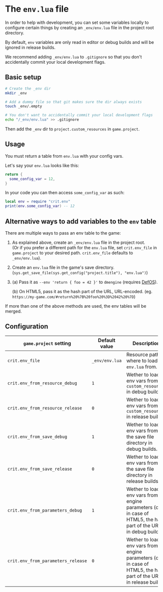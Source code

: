 # The `env.lua` file

In order to help with development, you can set some variables locally to
configure certain things by creating an `_env/env.lua` file in the project root directory.

By default, `env` variables are only read in editor or debug builds and will be
ignored in release builds.

We recommend adding `_env/env.lua` to `.gitignore` so that you don't accidentally
commit your local development flags.

## Basic setup

```bash
# Create the _env dir
mkdir _env

# Add a dummy file so that git makes sure the dir always exists
touch _env/.empty  

# You don't want to accidentally commit your local development flags
echo "/_env/env.lua" >> .gitignore
```

Then add the `_env` dir to `project.custom_resources` in `game.project`.

## Usage

You must return a table from `env.lua` with your config vars.

Let's say your `env.lua` looks like this:

```lua
return {
  some_config_var = 12,
}
```

In your code you can then access `some_config_var` as such:

```lua
local env = require "crit.env"
print(env.some_config_var) -- 12
```

## Alternative ways to add variables to the `env` table

There are multiple ways to pass an env table to the game:

1. As explained above, create an `_env/env.lua` file in the project root.  
  (Or if you prefer a different path for the `env.lua` file, set `crit.env_file` in `game.project` to your desired path. `crit.env_file` defaults to `_env/env.lua`).

2. Create an `env.lua` file in the game's save directory.
(`sys.get_save_file(sys.get_config("project.title"), "env.lua")`)

3. (a) Pass it as `--env 'return { foo = 42 }'` to `dmengine` (requires [DefOS]).

    (b) On HTML5, pass it as the hash part of the URL, URL-encoded. (eg. `https://my-game.com/#return%20%7B%20foo%20%3D%2042%20%7D`)

[DefOS]: https://github.com/subsoap/defos

If more than one of the above methods are used, the env tables will be merged.

## Configuration

|`game.project` setting|Default value|Description|
|-|-|-|
|`crit.env_file`|`_env/env.lua`|Resource path where to load `env.lua` from.|
|`crit.env_from_resource_debug`|`1`|Wether to load env vars from `custom_resources` in debug builds.|
|`crit.env_from_resource_release`|`0`|Wether to load env vars from `custom_resources` in release builds.|
|`crit.env_from_save_debug`|`1`|Wether to load env vars from the save file directory in debug builds.|
|`crit.env_from_save_release`|`0`|Wether to load env vars from the save file directory in release builds.|
|`crit.env_from_parameters_debug`|`1`|Wether to load env vars from engine parameters (or, in case of HTML5, the hash part of the URL) in debug builds.|
|`crit.env_from_parameters_release`|`0`|Wether to load env vars from engine parameters (or, in case of HTML5, the hash part of the URL) in release builds.|

